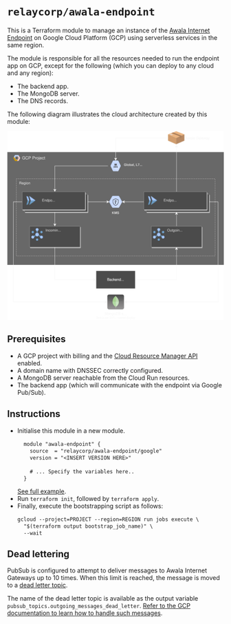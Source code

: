 # `relaycorp/awala-endpoint`

This is a Terraform module to manage an instance of the [Awala Internet Endpoint](https://docs.relaycorp.tech/awala-endpoint-internet/) on Google Cloud Platform (GCP) using serverless services in the same region.

The module is responsible for all the resources needed to run the endpoint app on GCP, except for the following (which you can deploy to any cloud and any region):

- The backend app.
- The MongoDB server.
- The DNS records.

The following diagram illustrates the cloud architecture created by this module:

![](./diagrams/cloud.svg)

## Prerequisites

- A GCP project with billing and the [Cloud Resource Manager API](https://console.developers.google.com/apis/api/cloudresourcemanager.googleapis.com/overview) enabled.
- A domain name with DNSSEC correctly configured.
- A MongoDB server reachable from the Cloud Run resources.
- The backend app (which will communicate with the endpoint via Google Pub/Sub).

## Instructions

- Initialise this module in a new module.
  ```hcl
    module "awala-endpoint" {
      source  = "relaycorp/awala-endpoint/google"
      version = "<INSERT VERSION HERE>"
  
      # ... Specify the variables here..
    }
  ```
  [See full example](examples/basic).
- Run `terraform init`, followed by `terraform apply`.
- Finally, execute the bootstrapping script as follows:
  ```shell
  gcloud --project=PROJECT --region=REGION run jobs execute \
    "$(terraform output bootstrap_job_name)" \
    --wait
  ```

## Dead lettering

PubSub is configured to attempt to deliver messages to Awala Internet Gateways up to 10 times. When this limit is reached, the message is moved to a [dead letter topic](https://www.enterpriseintegrationpatterns.com/patterns/messaging/DeadLetterChannel.html).

The name of the dead letter topic is available as the output variable `pubsub_topics.outgoing_messages_dead_letter`. [Refer to the GCP documentation to learn how to handle such messages](https://cloud.google.com/pubsub/docs/handling-failures).
